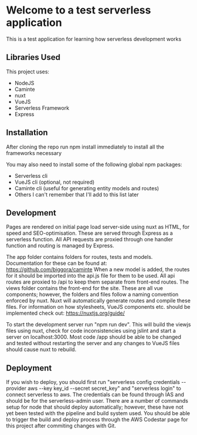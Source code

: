 Welcome to a test serverless application
==================================================

This is a test application for learning how serverless development works

Libraries Used
-----------

This project uses:

* NodeJS
* Caminte
* nuxt
* VueJS 
* Serverless Framework
* Express


Installation
------------------

After cloning the repo run npm install immediately to install all the frameworks necessary

You may also need to install some of the following global npm packages:
* Serverless cli
* VueJS cli (optional, not required)
* Caminte cli (useful for generating entity models and routes)
* Others I can't remember that I'll add to this list later

Development
------------------
Pages are rendered on initial page load server-side using nuxt as HTML, for speed and SEO-optimisation. These are served through Express as a serverless function. All API requests are proxied through one handler function and routing is managed by Express.

The app folder contains folders for routes, tests and models. Documentation for these can be found at: https://github.com/biggora/caminte When a new model is added, the routes for it should be imported into the api.js file for them to be used. All api routes are proxied to /api to keep them separate from front-end routes.
The views folder contains the front-end for the site. These are all vue components; however, the folders and files follow a naming convention enforced by nuxt. Nuxt will automatically generate routes and compile these files. For information on how stylesheets, VueJS components etc. should be implemented check out: https://nuxtjs.org/guide/

To start the development server run "npm run dev". This will build the viewjs files using nuxt, check for code inconsistencies using jslint and start a server on localhost:3000. Most code /app should be able to be changed and tested without restarting the server and any changes to VueJS files should cause nuxt to rebuild.

Deployment
------------------
If you wish to deploy, you should first run "serverless config credentials --provider aws --key key_id --secret secret_key" and "serverless login" to connect serverless to aws. The credentials can be found through IAS and should be for the serverless-admin user. There are a number of commands setup for node that should deploy automatically; however, these have not yet been tested with the pipeline and build system used. You should be able to trigger the build and deploy process through the AWS Codestar page for this project after commiting changes with Git.